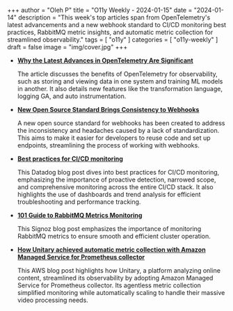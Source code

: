 +++
author = "Oleh P"
title = "O11y Weekly - 2024-01-15"
date = "2024-01-14"
description = "This week's top articles span from OpenTelemetry's latest advancements and a new webhook standard to CI/CD monitoring best practices, RabbitMQ metric insights, and automatic metric collection for streamlined observability."
tags = [
    "o11y"
]
categories = [
    "o11y-weekly"
]
draft = false
image = "img/cover.jpg"
+++

- [**Why the Latest Advances in OpenTelemetry Are Significant**](https://thenewstack.io/why-the-latest-advances-in-opentelemetry-are-significant/)
    
    The article discusses the benefits of OpenTelemetry for observability, such as storing and viewing data in one system and training ML models in another. It also details new features like the transformation language, logging GA, and auto instrumentation.

- [**New Open Source Standard Brings Consistency to Webhooks**](https://thenewstack.io/new-open-source-standard-brings-consistency-to-webhooks/)
    
    A new open source standard for webhooks has been created to address the inconsistency and headaches caused by a lack of standardization. This aims to make it easier for developers to reuse code and set up endpoints, streamlining the process of working with webhooks.

- [**Best practices for CI/CD monitoring**](https://www.datadoghq.com/blog/best-practices-for-ci-cd-monitoring/)
    
    This Datadog blog post dives into best practices for CI/CD monitoring, emphasizing the importance of proactive detection, narrowed scope, and comprehensive monitoring across the entire CI/CD stack. It also highlights the use of dashboards and trend analysis for efficient troubleshooting and performance tracking.

- [**101 Guide to RabbitMQ Metrics Monitoring**](https://signoz.io/blog/rabbitmq-monitoring/#further-reading)
    
    This Signoz blog post emphasizes the importance of monitoring RabbitMQ metrics to ensure smooth and efficient cluster operation. 

- [**How Unitary achieved automatic metric collection with Amazon Managed Service for Prometheus collector**](https://aws.amazon.com/blogs/mt/how-unitary-achieved-automatic-metric-collection-with-amazon-managed-service-for-prometheus-collector/)
    
    This AWS blog post highlights how Unitary, a platform analyzing online content, streamlined its observability by adopting Amazon Managed Service for Prometheus collector. Its agentless metric collection simplified monitoring while automatically scaling to handle their massive video processing needs.


